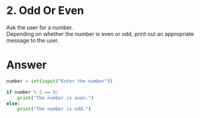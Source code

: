 # 2. Odd Or Even

Ask the user for a number.   
Depending on whether the number is even or odd, print out an appropriate message to the user. 

# Answer

```python
number = int(input("Enter the number"))

if number % 2 == 0:
    print("The number is even.")
else:
    print("The number is odd.")
```

